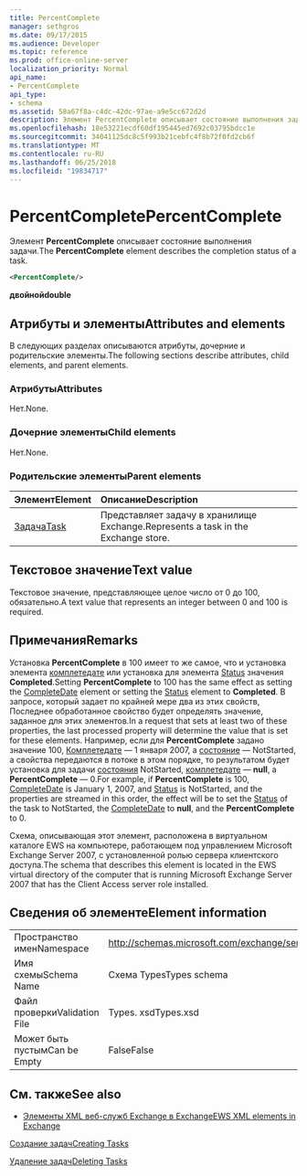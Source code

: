 ```yaml
---
title: PercentComplete
manager: sethgros
ms.date: 09/17/2015
ms.audience: Developer
ms.topic: reference
ms.prod: office-online-server
localization_priority: Normal
api_name:
- PercentComplete
api_type:
- schema
ms.assetid: 58a67f8a-c4dc-42dc-97ae-a9e5cc672d2d
description: Элемент PercentComplete описывает состояние выполнения задачи.
ms.openlocfilehash: 18e53221ecdf60df195445ed7692c03795bdcc1e
ms.sourcegitcommit: 34041125dc8c5f993b21cebfc4f8b72f0fd2cb6f
ms.translationtype: MT
ms.contentlocale: ru-RU
ms.lasthandoff: 06/25/2018
ms.locfileid: "19834717"
---
```

# <a name="percentcomplete"></a><span data-ttu-id="012de-103">PercentComplete</span><span class="sxs-lookup"><span data-stu-id="012de-103">PercentComplete</span></span>

<span data-ttu-id="012de-104">Элемент **PercentComplete** описывает состояние выполнения задачи.</span><span class="sxs-lookup"><span data-stu-id="012de-104">The **PercentComplete** element describes the completion status of a task.</span></span> 
  
```xml
<PercentComplete/>
```

 <span data-ttu-id="012de-105">**двойной**</span><span class="sxs-lookup"><span data-stu-id="012de-105">**double**</span></span>
## <a name="attributes-and-elements"></a><span data-ttu-id="012de-106">Атрибуты и элементы</span><span class="sxs-lookup"><span data-stu-id="012de-106">Attributes and elements</span></span>

<span data-ttu-id="012de-107">В следующих разделах описываются атрибуты, дочерние и родительские элементы.</span><span class="sxs-lookup"><span data-stu-id="012de-107">The following sections describe attributes, child elements, and parent elements.</span></span>
  
### <a name="attributes"></a><span data-ttu-id="012de-108">Атрибуты</span><span class="sxs-lookup"><span data-stu-id="012de-108">Attributes</span></span>

<span data-ttu-id="012de-109">Нет.</span><span class="sxs-lookup"><span data-stu-id="012de-109">None.</span></span>
  
### <a name="child-elements"></a><span data-ttu-id="012de-110">Дочерние элементы</span><span class="sxs-lookup"><span data-stu-id="012de-110">Child elements</span></span>

<span data-ttu-id="012de-111">Нет.</span><span class="sxs-lookup"><span data-stu-id="012de-111">None.</span></span>
  
### <a name="parent-elements"></a><span data-ttu-id="012de-112">Родительские элементы</span><span class="sxs-lookup"><span data-stu-id="012de-112">Parent elements</span></span>

|<span data-ttu-id="012de-113">**Элемент**</span><span class="sxs-lookup"><span data-stu-id="012de-113">**Element**</span></span>|<span data-ttu-id="012de-114">**Описание**</span><span class="sxs-lookup"><span data-stu-id="012de-114">**Description**</span></span>|
|:-----|:-----|
|[<span data-ttu-id="012de-115">Задача</span><span class="sxs-lookup"><span data-stu-id="012de-115">Task</span></span>](task.md) <br/> |<span data-ttu-id="012de-116">Представляет задачу в хранилище Exchange.</span><span class="sxs-lookup"><span data-stu-id="012de-116">Represents a task in the Exchange store.</span></span>  <br/> |
   
## <a name="text-value"></a><span data-ttu-id="012de-117">Текстовое значение</span><span class="sxs-lookup"><span data-stu-id="012de-117">Text value</span></span>

<span data-ttu-id="012de-118">Текстовое значение, представляющее целое число от 0 до 100, обязательно.</span><span class="sxs-lookup"><span data-stu-id="012de-118">A text value that represents an integer between 0 and 100 is required.</span></span>
  
## <a name="remarks"></a><span data-ttu-id="012de-119">Примечания</span><span class="sxs-lookup"><span data-stu-id="012de-119">Remarks</span></span>

<span data-ttu-id="012de-120">Установка **PercentComplete** в 100 имеет то же самое, что и установка элемента [комплетедате](completedate.md) или установка для элемента [Status](status.md) значения **Completed**.</span><span class="sxs-lookup"><span data-stu-id="012de-120">Setting **PercentComplete** to 100 has the same effect as setting the [CompleteDate](completedate.md) element or setting the [Status](status.md) element to **Completed**.</span></span> <span data-ttu-id="012de-121">В запросе, который задает по крайней мере два из этих свойств, Последнее обработанное свойство будет определять значение, заданное для этих элементов.</span><span class="sxs-lookup"><span data-stu-id="012de-121">In a request that sets at least two of these properties, the last processed property will determine the value that is set for these elements.</span></span> <span data-ttu-id="012de-122">Например, если для **PercentComplete** задано значение 100, [Комплетедате](completedate.md) — 1 января 2007, а [состояние](status.md) — NotStarted, а свойства передаются в потоке в этом порядке, то результатом будет установка для задачи [состояния](status.md) NotStarted, [комплетедате](completedate.md) — **null**, а **PercentComplete** — 0.</span><span class="sxs-lookup"><span data-stu-id="012de-122">For example, if **PercentComplete** is 100, [CompleteDate](completedate.md) is January 1, 2007, and [Status](status.md) is NotStarted, and the properties are streamed in this order, the effect will be to set the [Status](status.md) of the task to NotStarted, the [CompleteDate](completedate.md) to **null**, and the **PercentComplete** to 0.</span></span> 
  
<span data-ttu-id="012de-123">Схема, описывающая этот элемент, расположена в виртуальном каталоге EWS на компьютере, работающем под управлением Microsoft Exchange Server 2007, с установленной ролью сервера клиентского доступа.</span><span class="sxs-lookup"><span data-stu-id="012de-123">The schema that describes this element is located in the EWS virtual directory of the computer that is running Microsoft Exchange Server 2007 that has the Client Access server role installed.</span></span>
  
## <a name="element-information"></a><span data-ttu-id="012de-124">Сведения об элементе</span><span class="sxs-lookup"><span data-stu-id="012de-124">Element information</span></span>

|||
|:-----|:-----|
|<span data-ttu-id="012de-125">Пространство имен</span><span class="sxs-lookup"><span data-stu-id="012de-125">Namespace</span></span>  <br/> |http://schemas.microsoft.com/exchange/services/2006/types  <br/> |
|<span data-ttu-id="012de-126">Имя схемы</span><span class="sxs-lookup"><span data-stu-id="012de-126">Schema Name</span></span>  <br/> |<span data-ttu-id="012de-127">Схема Types</span><span class="sxs-lookup"><span data-stu-id="012de-127">Types schema</span></span>  <br/> |
|<span data-ttu-id="012de-128">Файл проверки</span><span class="sxs-lookup"><span data-stu-id="012de-128">Validation File</span></span>  <br/> |<span data-ttu-id="012de-129">Types. xsd</span><span class="sxs-lookup"><span data-stu-id="012de-129">Types.xsd</span></span>  <br/> |
|<span data-ttu-id="012de-130">Может быть пустым</span><span class="sxs-lookup"><span data-stu-id="012de-130">Can be Empty</span></span>  <br/> |<span data-ttu-id="012de-131">False</span><span class="sxs-lookup"><span data-stu-id="012de-131">False</span></span>  <br/> |
   
## <a name="see-also"></a><span data-ttu-id="012de-132">См. также</span><span class="sxs-lookup"><span data-stu-id="012de-132">See also</span></span>



- [<span data-ttu-id="012de-133">Элементы XML веб-служб Exchange в Exchange</span><span class="sxs-lookup"><span data-stu-id="012de-133">EWS XML elements in Exchange</span></span>](ews-xml-elements-in-exchange.md)


[<span data-ttu-id="012de-134">Создание задач</span><span class="sxs-lookup"><span data-stu-id="012de-134">Creating Tasks</span></span>](http://msdn.microsoft.com/library/0ef97334-e8a0-4f67-a23a-dd9e2bbad49f%28Office.15%29.aspx)
  
[<span data-ttu-id="012de-135">Удаление задач</span><span class="sxs-lookup"><span data-stu-id="012de-135">Deleting Tasks</span></span>](http://msdn.microsoft.com/library/a3d7e25f-8a35-4901-b1d9-d31f418ab340%28Office.15%29.aspx)

